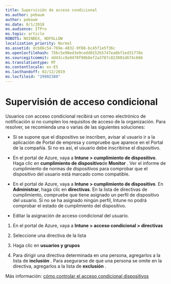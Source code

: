 ```yaml
---
title: Supervisión de acceso condicional
ms.author: pebaum
author: pebaum
ms.date: 8/1/2018
ms.audience: ITPro
ms.topic: article
ROBOTS: NOINDEX, NOFOLLOW
localization_priority: Normal
ms.assetid: dcb86c54-769e-4832-9f88-bc45f1e5f36c
ms.openlocfilehash: 756c5e98ed3e9cedd0152b5747ea6bf1ed31778e
ms.sourcegitcommit: dd43cc0a9470f98b8ef2a3787c823801d674c666
ms.translationtype: MT
ms.contentlocale: es-ES
ms.lasthandoff: 02/12/2019
ms.locfileid: "29902380"
---
```

# <a name="monitoring-conditional-access"></a>Supervisión de acceso condicional

Usuarios con acceso condicional recibirá un correo electrónico de notificación si no cumplen los requisitos de acceso de la organización. Para resolver, se recomienda una o varias de las siguientes soluciones:
  
- Si se supone que el dispositivo se inscriben, avisar al usuario ir a la aplicación de Portal de empresa y compruebe que aparece en el Portal de la compañía. Si no es así, el usuario debe inscribirse el dispositivo.
    
- En el portal de Azure, vaya a **Intune \> cumplimiento de dispositivo**. Haga clic en **cumplimiento de dispositivo**de **Monitor** . Ver el informe de cumplimiento de normas de dispositivos para comprobar que el dispositivo del usuario está marcado como compatible. 
    
- En el portal de Azure, vaya a **Intune \> cumplimiento de dispositivo**. En **Administrar**, haga clic en **directivas**. En la lista de directivas de cumplimiento, compruebe que tiene asignado un perfil de dispositivo del usuario. Si no se ha asignado ningún perfil, Intune no podrá comprobar el estado de cumplimiento del dispositivo. 
    
- Editar la asignación de acceso condicional del usuario.
    
1. En el portal de Azure, vaya a **Intune \> acceso condicional \> directivas**
    
2. Seleccione una directiva de la lista
    
3. Haga clic en **usuarios y grupos**
    
4. Para dirigir una directiva determinada en una persona, agregarlos a la lista de **inclusión** . Para asegurarse de que una persona se omite en la directiva, agregarlos a la lista de **exclusión** . 
    
Más información: [cómo controlar el acceso condicional dispositivos](https://docs.microsoft.com/intune/conditional-access-exchange-monitor)
  

